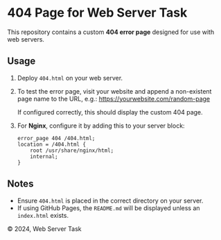 # 404 Page for Web Server Task  

This repository contains a custom **404 error page** designed for use with web servers.  

## Usage  

1. Deploy `404.html` on your web server.
2. To test the error page, visit your website and append a non-existent page name to the URL, e.g.:
   https://yourwebsite.com/random-page
   
   If configured correctly, this should display the custom 404 page.
   
3. For **Nginx**, configure it by adding this to your server block:  

   ```nginx
   error_page 404 /404.html;
   location = /404.html {
       root /usr/share/nginx/html;
       internal;
   }

## Notes
* Ensure `404.html` is placed in the correct directory on your server.
* If using GitHub Pages, the `README.md` will be displayed unless an `index.html` exists.

© 2024, Web Server Task
